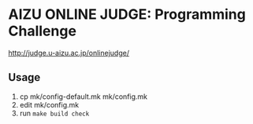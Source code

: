AIZU ONLINE JUDGE: Programming Challenge
========================================

http://judge.u-aizu.ac.jp/onlinejudge/


Usage
-----

1. cp mk/config-default.mk mk/config.mk
2. edit mk/config.mk
3. run `make build check`

